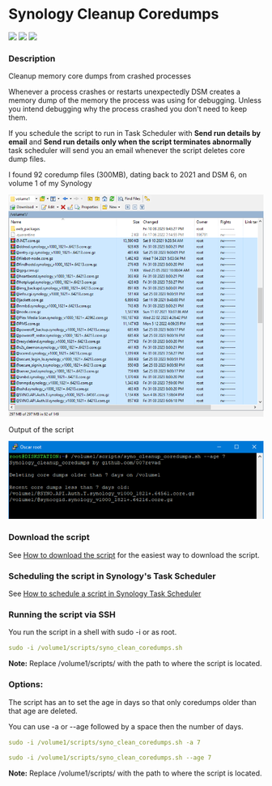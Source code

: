 # Synology Cleanup Coredumps

<a href="https://github.com/007revad/Synology_Cleanup_Coredumps/releases"><img src="https://img.shields.io/github/release/007revad/Synology_Cleanup_Coredumps.svg"></a>
<a href="https://hits.seeyoufarm.com"><img src="https://hits.seeyoufarm.com/api/count/incr/badge.svg?url=https%3A%2F%2Fgithub.com%2F007revad%2FSynology_Cleanup_Coredumps&count_bg=%2379C83D&title_bg=%23555555&icon=&icon_color=%23E7E7E7&title=hits&edge_flat=false"/></a>
[![](https://img.shields.io/static/v1?label=Sponsor&message=%E2%9D%A4&logo=GitHub&color=%23fe8e86)](https://github.com/sponsors/007revad)

### Description

Cleanup memory core dumps from crashed processes

Whenever a process crashes or restarts unexpectedly DSM creates a memory dump of the memory the process was using for debugging. Unless you intend debugging why the process crashed you don't need to keep them. 

If you schedule the script to run in Task Scheduler with **Send run details by email** and **Send run details only when the script terminates abnormally** task scheduler will send you an email whenever the script deletes core dump files.

<p align="left">I found 92 coredump files (300MB), dating back to 2021 and DSM 6, on volume 1 of my Synology</p>
<p align="left"><img src="/images/syno_cleanup_coredumps.png"></p>

<p align="left">Output of the script</p>
<p align="left"><img src="/images/Image-1.png"></p>

### Download the script

See <a href=images/how_to_download_generic.png/>How to download the script</a> for the easiest way to download the script.

### Scheduling the script in Synology's Task Scheduler

See <a href=how_to_schedule.md/>How to schedule a script in Synology Task Scheduler</a>

### Running the script via SSH

You run the script in a shell with sudo -i or as root.

```YAML
sudo -i /volume1/scripts/syno_clean_coredumps.sh
```

**Note:** Replace /volume1/scripts/ with the path to where the script is located.

### Options:

The script has an to set the age in days so that only coredumps older than that age are deleted. 

You can use -a or --age followed by a space then the number of days.
```YAML
sudo -i /volume1/scripts/syno_clean_coredumps.sh -a 7
```

```YAML
sudo -i /volume1/scripts/syno_clean_coredumps.sh --age 7
```

**Note:** Replace /volume1/scripts/ with the path to where the script is located.
